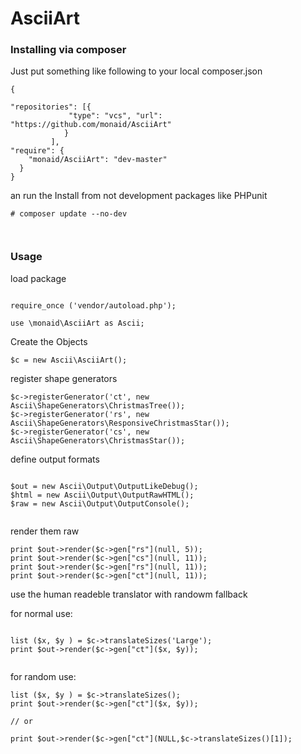 # AsciiArt


### Installing via composer

Just put something like following to your local composer.json

```
{

"repositories": [{
             "type": "vcs", "url": "https://github.com/monaid/AsciiArt" 
            }
         ],
"require": {
    "monaid/AsciiArt": "dev-master"
  }
} 

```

an run the Install from not development packages like PHPunit  

```
# composer update --no-dev 



```

### Usage

load package
```

require_once ('vendor/autoload.php');

use \monaid\AsciiArt as Ascii;

```


Create the Objects
```
$c = new Ascii\AsciiArt();

 ```
register shape generators

```
$c->registerGenerator('ct', new Ascii\ShapeGenerators\ChristmasTree());  
$c->registerGenerator('rs', new Ascii\ShapeGenerators\ResponsiveChristmasStar()); 
$c->registerGenerator('cs', new Ascii\ShapeGenerators\ChristmasStar());

```

define output formats

```

$out = new Ascii\Output\OutputLikeDebug();
$html = new Ascii\Output\OutputRawHTML();
$raw = new Ascii\Output\OutputConsole();


```
render them  raw
  
``` 
print $out->render($c->gen["rs"](null, 5));
print $out->render($c->gen["cs"](null, 11));
print $out->render($c->gen["rs"](null, 11));
print $out->render($c->gen["ct"](null, 11));

```

use the human readeble translator with randowm fallback

for normal use:

```

list ($x, $y ) = $c->translateSizes('Large');
print $out->render($c->gen["ct"]($x, $y));


```

for random use:

```
list ($x, $y ) = $c->translateSizes();
print $out->render($c->gen["ct"]($x, $y));

// or

print $out->render($c->gen["ct"](NULL,$c->translateSizes()[1]); 

```

